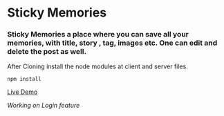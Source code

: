 # Sticky Memories

### Sticky Memories a place where you can save all your memories, with title, story , tag, images etc. One can edit and delete the post as well.


After Cloning install the node modules at client and server files.

```
npm install
```

[Live Demo](https://sticky-memories.netlify.app/)


*Working on Login feature*
